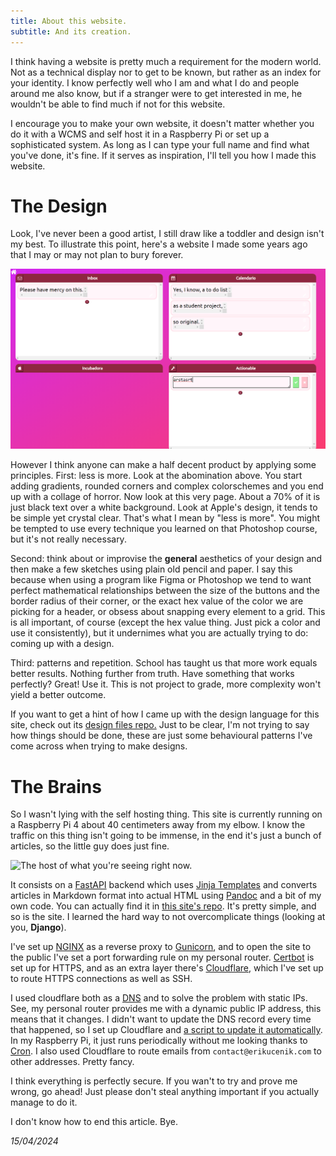 ```yaml
---
title: About this website.
subtitle: And its creation.
---
```


I think having a website is pretty much a requirement for the modern world. Not as a technical display nor to get to be known, but rather as an index for your identity. I know perfectly well who I am and what I do and people around me also know, but if a stranger were to get interested in me, he wouldn't be able to find much if not for this website.

I encourage you to make your own website, it doesn't matter whether you do it with a WCMS and self host it in a Raspberry Pi or set up a sophisticated system. As long as I can type your full name and find what you've done, it's fine. If it serves as inspiration, I'll tell you how I made this website.

# The Design

Look, I've never been a good artist, I still draw like a toddler and design isn't my best. To illustrate this point, here's a website I made some years ago that I may or may not plan to bury forever.

![*An actual site I hosted.*](/static/articles_media/about_this/old_site.png)

However I think anyone can make a half decent product by applying some principles. First: less is more. Look at the abomination above. You start adding gradients, rounded corners and complex colorschemes and you end up with a collage of horror. Now look at this very page. About a 70% of it is just black text over a white background. Look at Apple's design, it tends to be simple yet crystal clear. That's what I mean by "less is more". You might be tempted to use every technique you learned on that Photoshop course, but it's not really necessary.

Second: think about or improvise the **general** aesthetics of your design and then make a few sketches using plain old pencil and paper. I say this because when using a program like Figma or Photoshop we tend to want perfect mathematical relationships between the size of the buttons and the border radius of their corner, or the exact hex value of the color we are picking for a header, or obsess about snapping every element to a grid. This is all important, of course (except the hex value thing. Just pick a color and use it consistently), but it undernimes what you are actually trying to do: coming up with a design.

Third: patterns and repetition. School has taught us that more work equals better results. Nothing further from truth. Have something that works perfectly? Great! Use it. This is not project to grade, more complexity won't yield a better outcome.

If you want to get a hint of how I came up with the design language for this site, check out its [design files repo.](https://github.com/erikucenik/PersonalWebsiteDesign) Just to be clear, I'm not trying to say how things should be done, these are just some behavioural patterns I've come across when trying to make designs.

# The Brains

So I wasn't lying with the self hosting thing. This site is currently running on a Raspberry Pi 4 about 40 centimeters away from my elbow. I know the traffic on this thing isn't going to be immense, in the end it's just a bunch of articles, so the little guy does just fine.

![The host of what you're seeing right now.](/static/articles_media/about_this/rpi.png)

It consists on a [FastAPI](https://fastapi.tiangolo.com/) backend which uses [Jinja Templates](https://jinja.palletsprojects.com/en/3.1.x/) and converts articles in Markdown format into actual HTML using [Pandoc](https://pandoc.org/) and a bit of my own code. You can actually find it in [this site's repo](https://github.com/erikucenik/PersonalWebsite). It's pretty simple, and so is the site. I learned the hard way to not overcomplicate things (looking at you, **Django**).

I've set up [NGINX](https://www.nginx.com/) as a reverse proxy to [Gunicorn](https://gunicorn.org/), and to open the site to the public I've set a port forwarding rule on my personal router. [Certbot](https://certbot.eff.org/) is set up for HTTPS, and as an extra layer there's [Cloudflare](https://www.cloudflare.com/), which I've set up to route HTTPS connections as well as SSH.

I used cloudflare both as a [DNS](https://en.wikipedia.org/wiki/Domain_Name_System) and to solve the problem with static IPs. See, my personal router provides me with a dynamic public IP address, this means that it changes. I didn't want to update the DNS record every time that happened, so I set up Cloudflare and [a script to update it automatically](https://github.com/K0p1-Git/cloudflare-ddns-updater). In my Raspberry Pi, it just runs periodically without me looking thanks to [Cron](https://en.wikipedia.org/wiki/Cron). I also used Cloudflare to route emails from `contact@erikucenik.com` to other addresses. Pretty fancy.

I think everything is perfectly secure. If you wan't to try and prove me wrong, go ahead! Just please don't steal anything important if you actually manage to do it.

I don't know how to end this article. Bye.

*15/04/2024*
